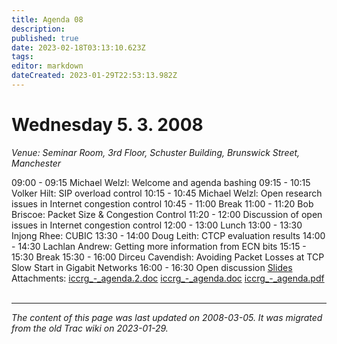 ```yaml
---
title: Agenda 08
description: 
published: true
date: 2023-02-18T03:13:10.623Z
tags: 
editor: markdown
dateCreated: 2023-01-29T22:53:13.982Z
---
```


# Wednesday 5. 3. 2008
*Venue: Seminar Room, 3rd Floor, Schuster Building, Brunswick Street, Manchester*

09:00 - 09:15 Michael Welzl: Welcome and agenda bashing
09:15 - 10:15 Volker Hilt: SIP overload control
10:15 - 10:45 Michael Welzl: Open research issues in Internet congestion control
10:45 - 11:00 Break
11:00 - 11:20 Bob Briscoe: Packet Size & Congestion Control
11:20 - 12:00 Discussion of open issues in Internet congestion control
12:00 - 13:00 Lunch
13:00 - 13:30 Injong Rhee: CUBIC
13:30 - 14:00 Doug Leith: CTCP evaluation results
14:00 - 14:30 Lachlan Andrew: Getting more information from ECN bits
15:15 - 15:30 Break
15:30 - 16:00 Dirceu Cavendish: Avoiding Packet Losses at TCP Slow Start in Gigabit Networks
16:00 - 16:30 Open discussion
[Slides](http://www.welzl.at/iccrg-mar08-slides/)
Attachments:
[iccrg_-_agenda.2.doc](/iccrg_-_agenda.2.doc)
[iccrg_-_agenda.doc](/iccrg_-_agenda.doc)
[iccrg_-_agenda.pdf](/iccrg_-_agenda.pdf)
&nbsp;
&nbsp;
&nbsp;

---

*The content of this page was last updated on 2008-03-05. It was migrated from the old Trac wiki on 2023-01-29.*